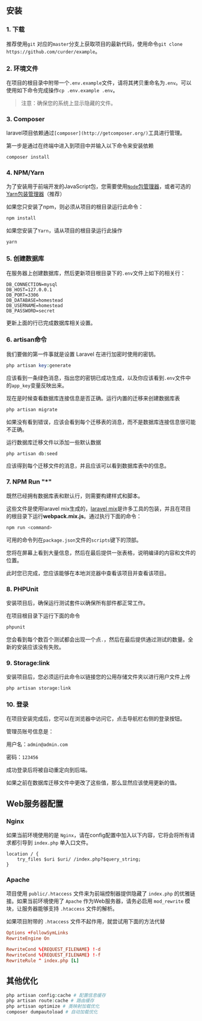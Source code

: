 ## 安装

### 1. 下载

推荐使用`git` 对应的`master`分支上获取项目的最新代码，使用命令`git clone https://github.com/curder/example`。



### 2. 环境文件

在项目的根目录中附带一个`.env.example`文件，请将其拷贝重命名为`.env`。可以使用如下命令完成操作`cp .env.example .env`。

> 注意：确保您的系统上显示隐藏的文件。



### 3. Composer

laravel项目依赖通过`[composer](http://getcomposer.org/)`工具进行管理。

第一步是通过在终端中进入到项目中并输入以下命令来安装依赖

```php
composer install
```



### 4. NPM/Yarn

为了安装用于前端开发的JavaScript包，您需要使用[`Node`包管理器](https://www.npmjs.com/)，或者可选的[Yarn包装管理器](https://code.facebook.com/posts/1840075619545360)（推荐）

如果您只安装了npm，则必须从项目的根目录运行此命令：

```js
npm install
```

如果您安装了`Yarn`，请从项目的根目录运行此操作

```javascript
yarn
```



### 5. 创建数据库

在服务器上创建数据库，然后更新项目根目录下的`.env`文件上如下的相关行：

```
DB_CONNECTION=mysql
DB_HOST=127.0.0.1
DB_PORT=3306
DB_DATABASE=homestead
DB_USERNAME=homestead
DB_PASSWORD=secret
```

更新上面的行已完成数据库相关设置。



### 6. artisan命令

我们要做的第一件事就是设置 Laravel 在进行加密时使用的密钥。

```php
php artisan key:generate
```

应该看到一条绿色消息，指出您的密钥已成功生成，以及你应该看到`.env`文件中的`app_key`变量反映出来。

现在是时候查看数据库连接信息是否正确。运行内置的迁移来创建数据库表

```php
php artisan migrate
```

如果没有看到错误，应该会看到每个迁移表的消息，而不是数据库连接信息很可能不正确。

运行数据库迁移文件以添加一些默认数据

```php
php artisan db:seed
```

应该得到每个迁移文件的消息，并且应该可以看到数据库表中的信息。

### 7. NPM Run "*"

既然已经拥有数据库表和默认行，则需要构建样式和脚本。

这些文件是使用laravel mix生成的，[laravel mix](https://laravel.0x123.com/zh/docs/5.5/mix)是许多工具的包装，并且在项目的根目录下运行**webpack.mix.js**。通过执行下面的命令：

```js
npm run <command>
```

可用的命令列在`package.json`文件的`scripts`键下的顶部。

您将在屏幕上看到大量信息，然后在最后提供一张表格，说明编译的内容和文件的位置。

此时您已完成，您应该能够在本地浏览器中查看该项目并查看该项目。

### 8. PHPUnit

安装项目后，确保运行测试套件以确保所有部件都正常工作。

在项目根目录下运行下面的命令

```php
phpunit
```

您会看到每个数百个测试都会出现一个点`.`，然后在最后提供通过测试的数量。全新的安装应该没有失败。

### 9. Storage:link

安装项目后，您必须运行此命令以链接您的公用存储文件夹以进行用户文件上传

```
php artisan storage:link
```



### 10. 登录

在项目安装完成后，您可以在浏览器中访问它，点击导航栏右侧的登录按钮。

管理员账号信息是：

用户名：`admin@admin.com`

密码：`123456`

成功登录后将被自动重定向到后端。

如果之前在数据库迁移文件中更改了这些值，那么显然应该使用更新的值。



## Web服务器配置

### Nginx

如果当前环境使用的是 `Nginx`，请在config配置中加入以下内容，它将会将所有请求都引导到 `index.php` 单入口文件。

```
location / {
    try_files $uri $uri/ /index.php?$query_string;
}
```



### Apache

项目使用 `public/.htaccess` 文件来为前端控制器提供隐藏了 `index.php` 的优雅链接。如果当前环境使用了 `Apache` 作为Web服务器，请务必启用 `mod_rewrite` 模块，让服务器能够支持 `.htaccess` 文件的解析。

如果项目附带的 `.htaccess` 文件不起作用，就尝试用下面的方法代替

```conf
Options +FollowSymLinks
RewriteEngine On

RewriteCond %{REQUEST_FILENAME} !-d
RewriteCond %{REQUEST_FILENAME} !-f
RewriteRule ^ index.php [L]
```



## 其他优化

```php
php artisan config:cache # 配置信息缓存
php artisan route:cache # 路由缓存
php artisan optimize # 类映射加载优化
composer dumpautoload # 自动加载优化
```